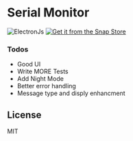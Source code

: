 # Serial Monitor
![ElectronJs](https://66.media.tumblr.com/14af8ba53c8105cfa14b00690c7acdeb/33fd4c67ac60f203-b4/s250x400/920019ee5124cf79156f34bb4dc523bb1dab59ef.png) [![Get it from the Snap Store](https://snapcraft.io/static/images/badges/en/snap-store-black.svg)](https://snapcraft.io/serial-monitor)



### Todos
 - Good UI
 - Write MORE Tests
 - Add Night Mode
 - Better error handling
 - Message type and disply enhancment


License
----
MIT
